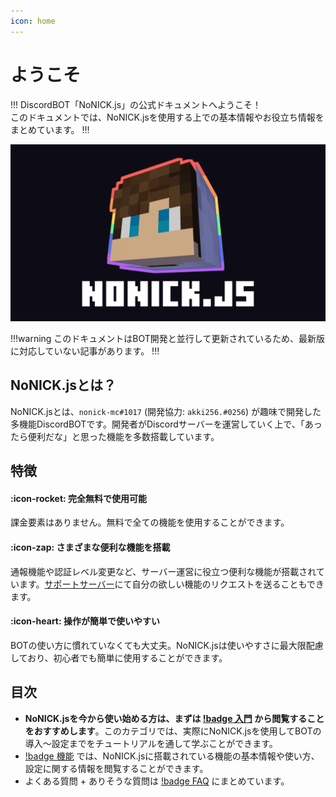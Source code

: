 ```yaml
---
icon: home
---
```


# ようこそ
!!!
DiscordBOT「NoNICK.js」の公式ドキュメントへようこそ！<br>
このドキュメントでは、NoNICK.jsを使用する上での基本情報やお役立ち情報をまとめています。
!!!

![](/static/banner.png)

!!!warning
このドキュメントはBOT開発と並行して更新されているため、最新版に対応していない記事があります。
!!!

## NoNICK.jsとは？
NoNICK.jsとは、`nonick-mc#1017` (開発協力: `akki256.#0256`) が趣味で開発した多機能DiscordBOTです。開発者がDiscordサーバーを運営していく上で、「あったら便利だな」と思った機能を多数搭載しています。

## 特徴
#### :icon-rocket: 完全無料で使用可能
課金要素はありません。無料で全ての機能を使用することができます。
#### :icon-zap: さまざまな便利な機能を搭載
通報機能や認証レベル変更など、サーバー運営に役立つ便利な機能が搭載されています。[サポートサーバー](https://discord.gg/fVcjCNn733)にて自分の欲しい機能のリクエストを送ることもできます。
#### :icon-heart: 操作が簡単で使いやすい
BOTの使い方に慣れていなくても大丈夫。NoNICK.jsは使いやすさに最大限配慮しており、初心者でも簡単に使用することができます。

## 目次
* **NoNICK.jsを今から使い始める方は、まずは [!badge 入門](/tutorial/words.md) から閲覧することをおすすめします**。このカテゴリでは、実際にNoNICK.jsを使用してBOTの導入～設定までをチュートリアルを通して学ぶことができます。
* [!badge 機能](./features/welcomeMessage.md) では、NoNICK.jsに搭載されている機能の基本情報や使い方、設定に関する情報を閲覧することができます。
* よくある質問 + ありそうな質問は [!badge FAQ](./faq.md) にまとめています。